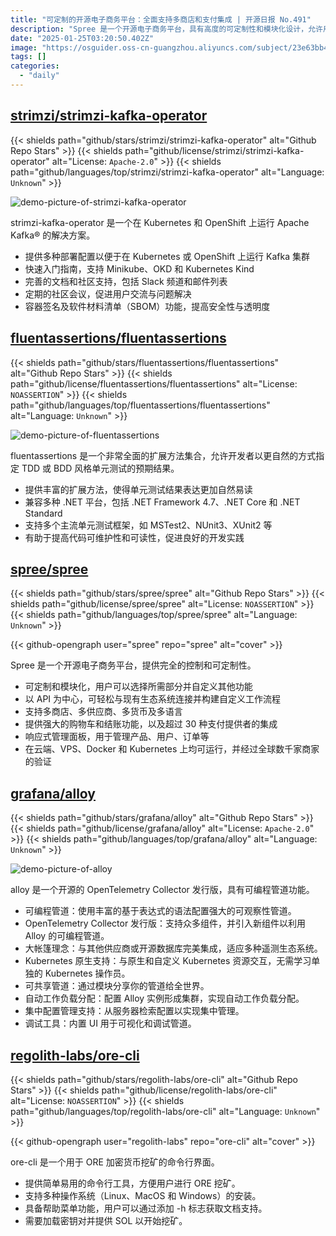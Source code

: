 ```yaml
---
title: "可定制的开源电子商务平台：全面支持多商店和支付集成 | 开源日报 No.491"
description: "Spree 是一个开源电子商务平台，具有高度的可定制性和模块化设计，允许用户选择和定制所需功能。它以 API 为中心，支持多商店、多供应商、多货币和多语言，提供强大的购物车和结账功能，集成超过 30 种支付提供者。Spree 具有响应式管理面板，适用于多种部署环境，包括云端和容器化平台，已被全球数千家商家验证。"
date: "2025-01-25T03:20:50.402Z"
image: "https://osguider.oss-cn-guangzhou.aliyuncs.com/subject/23e63bb473f353251f738269fd99fc67.png"
tags: []
categories:
  - "daily"
---
```


## [strimzi/strimzi-kafka-operator](https://github.com/strimzi/strimzi-kafka-operator)

{{< shields path="github/stars/strimzi/strimzi-kafka-operator" alt="Github Repo Stars" >}} {{< shields path="github/license/strimzi/strimzi-kafka-operator" alt="License: `Apache-2.0`" >}} {{< shields path="github/languages/top/strimzi/strimzi-kafka-operator" alt="Language: `Unknown`" >}}

![demo-picture-of-strimzi-kafka-operator](https://picgo-daily.oss-cn-guangzhou.aliyuncs.com/picgo-daily/2025/37c56d80f9d24d765728973de193d512.png)

strimzi-kafka-operator 是一个在 Kubernetes 和 OpenShift 上运行 Apache Kafka® 的解决方案。

- 提供多种部署配置以便于在 Kubernetes 或 OpenShift 上运行 Kafka 集群
- 快速入门指南，支持 Minikube、OKD 和 Kubernetes Kind
- 完善的文档和社区支持，包括 Slack 频道和邮件列表
- 定期的社区会议，促进用户交流与问题解决
- 容器签名及软件材料清单（SBOM）功能，提高安全性与透明度
  
## [fluentassertions/fluentassertions](https://github.com/fluentassertions/fluentassertions)

{{< shields path="github/stars/fluentassertions/fluentassertions" alt="Github Repo Stars" >}} {{< shields path="github/license/fluentassertions/fluentassertions" alt="License: `NOASSERTION`" >}} {{< shields path="github/languages/top/fluentassertions/fluentassertions" alt="Language: `Unknown`" >}}

![demo-picture-of-fluentassertions](https://static.osguider.com/subject/github/fluentassertions/fluentassertions/9a5a7c3dac50b76dc90ab511283adb11.png)

fluentassertions 是一个非常全面的扩展方法集合，允许开发者以更自然的方式指定 TDD 或 BDD 风格单元测试的预期结果。

- 提供丰富的扩展方法，使得单元测试结果表达更加自然易读
- 兼容多种 .NET 平台，包括 .NET Framework 4.7、.NET Core 和 .NET Standard
- 支持多个主流单元测试框架，如 MSTest2、NUnit3、XUnit2 等
- 有助于提高代码可维护性和可读性，促进良好的开发实践
  
## [spree/spree](https://github.com/spree/spree)

{{< shields path="github/stars/spree/spree" alt="Github Repo Stars" >}} {{< shields path="github/license/spree/spree" alt="License: `NOASSERTION`" >}} {{< shields path="github/languages/top/spree/spree" alt="Language: `Unknown`" >}}

{{< github-opengraph user="spree" repo="spree" alt="cover" >}}

Spree 是一个开源电子商务平台，提供完全的控制和可定制性。

- 可定制和模块化，用户可以选择所需部分并自定义其他功能
- 以 API 为中心，可轻松与现有生态系统连接并构建自定义工作流程
- 支持多商店、多供应商、多货币及多语言
- 提供强大的购物车和结账功能，以及超过 30 种支付提供者的集成
- 响应式管理面板，用于管理产品、用户、订单等
- 在云端、VPS、Docker 和 Kubernetes 上均可运行，并经过全球数千家商家的验证
  
## [grafana/alloy](https://github.com/grafana/alloy)

{{< shields path="github/stars/grafana/alloy" alt="Github Repo Stars" >}} {{< shields path="github/license/grafana/alloy" alt="License: `Apache-2.0`" >}} {{< shields path="github/languages/top/grafana/alloy" alt="Language: `Unknown`" >}}

![demo-picture-of-alloy](https://static.osguider.com/subject/github/grafana/alloy/c862b39b55c33041af0b4d50e1e358fd.png)

alloy 是一个开源的 OpenTelemetry Collector 发行版，具有可编程管道功能。

- 可编程管道：使用丰富的基于表达式的语法配置强大的可观察性管道。
- OpenTelemetry Collector 发行版：支持众多组件，并引入新组件以利用 Alloy 的可编程管道。
- 大帐篷理念：与其他供应商或开源数据库完美集成，适应多种遥测生态系统。
- Kubernetes 原生支持：与原生和自定义 Kubernetes 资源交互，无需学习单独的 Kubernetes 操作员。
- 可共享管道：通过模块分享你的管道给全世界。
- 自动工作负载分配：配置 Alloy 实例形成集群，实现自动工作负载分配。
- 集中配置管理支持：从服务器检索配置以实现集中管理。
- 调试工具：内置 UI 用于可视化和调试管道。
  
## [regolith-labs/ore-cli](https://github.com/regolith-labs/ore-cli)

{{< shields path="github/stars/regolith-labs/ore-cli" alt="Github Repo Stars" >}} {{< shields path="github/license/regolith-labs/ore-cli" alt="License: `NOASSERTION`" >}} {{< shields path="github/languages/top/regolith-labs/ore-cli" alt="Language: `Unknown`" >}}

{{< github-opengraph user="regolith-labs" repo="ore-cli" alt="cover" >}}

ore-cli 是一个用于 ORE 加密货币挖矿的命令行界面。

- 提供简单易用的命令行工具，方便用户进行 ORE 挖矿。
- 支持多种操作系统（Linux、MacOS 和 Windows）的安装。
- 具备帮助菜单功能，用户可以通过添加 -h 标志获取文档支持。
- 需要加载密钥对并提供 SOL 以开始挖矿。
  
